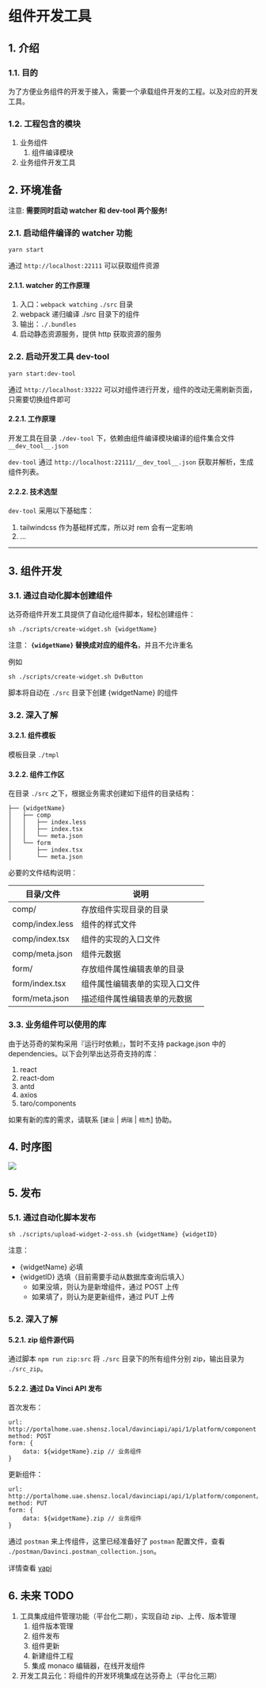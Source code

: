 # 组件开发工具

## 1. 介绍

### 1.1. 目的

为了方便业务组件的开发于接入，需要一个承载组件开发的工程。以及对应的开发工具。

### 1.2. 工程包含的模块

1. 业务组件
   1. 组件编译模块
2. 业务组件开发工具

## 2. 环境准备

注意: **需要同时启动 watcher 和 dev-tool 两个服务!**

### 2.1. 启动组件编译的 watcher 功能

```shell
yarn start
```

通过 `http://localhost:22111` 可以获取组件资源

#### 2.1.1. watcher 的工作原理

1. 入口：`webpack watching` `./src` 目录
2. webpack 递归编译 ./src 目录下的组件
3. 输出：`./.bundles`
4. 启动静态资源服务，提供 http 获取资源的服务

### 2.2. 启动开发工具 dev-tool

```shell
yarn start:dev-tool
```

通过 `http://localhost:33222` 可以对组件进行开发，组件的改动无需刷新页面，只需要切换组件即可

#### 2.2.1. 工作原理

开发工具在目录 `./dev-tool` 下，依赖由组件编译模块编译的组件集合文件 `__dev_tool__.json`

`dev-tool` 通过 `http://localhost:22111/__dev_tool__.json` 获取并解析，生成组件列表。

#### 2.2.2. 技术选型

`dev-tool` 采用以下基础库：

1. tailwindcss 作为基础样式库，所以对 rem 会有一定影响
2. ...

---

## 3. 组件开发

### 3.1. 通过自动化脚本创建组件

达芬奇组件开发工具提供了自动化组件脚本，轻松创建组件：

```shell
sh ./scripts/create-widget.sh {widgetName}
```

注意： **`{widgetName}` 替换成对应的组件名**，并且不允许重名

例如

```shell
sh ./scripts/create-widget.sh DvButton
```

脚本将自动在 `./src` 目录下创建 {widgetName} 的组件

### 3.2. 深入了解

#### 3.2.1. 组件模板

模板目录 `./tmpl`

#### 3.2.2. 组件工作区

在目录 `./src` 之下，根据业务需求创建如下组件的目录结构：

```pre
├── {widgetName}
│   ├── comp
│   │   ├── index.less
│   │   ├── index.tsx
│   │   └── meta.json
│   └── form
│       ├── index.tsx
│       └── meta.json
```

必要的文件结构说明：

| 目录/文件       | 说明                           |
| --------------- | ------------------------------ |
| comp/           | 存放组件实现目录的目录         |
| comp/index.less | 组件的样式文件                 |
| comp/index.tsx  | 组件的实现的入口文件           |
| comp/meta.json  | 组件元数据                     |
| form/           | 存放组件属性编辑表单的目录     |
| form/index.tsx  | 组件属性编辑表单的实现入口文件 |
| form/meta.json  | 描述组件属性编辑表单的元数据   |

### 3.3. 业务组件可以使用的库

由于达芬奇的架构采用『运行时依赖』，暂时不支持 package.json 中的 dependencies。以下会列举出达芬奇支持的库：

1. react
2. react-dom
3. antd
4. axios
5. taro/components

如果有新的库的需求，请联系 [`建业` | `炳瑞` | `相杰`] 协助。

## 4. 时序图

![](./docs/asserts/组件开发工具.jpg)

## 5. 发布

### 5.1. 通过自动化脚本发布

```shell
sh ./scripts/upload-widget-2-oss.sh {widgetName} {widgetID}
```

注意：

- {widgetName} 必填
- {widgetID} 选填（目前需要手动从数据库查询后填入）
  - 如果没填，则认为是新增组件，通过 POST 上传
  - 如果填了，则认为是更新组件，通过 PUT 上传

### 5.2. 深入了解

#### 5.2.1. zip 组件源代码

通过脚本 `npm run zip:src` 将 `./src` 目录下的所有组件分别 zip，输出目录为 `./src_zip`。

#### 5.2.2. 通过 Da Vinci API 发布

首次发布：

```shell
url: http://portalhome.uae.shensz.local/davinciapi/api/1/platform/component
method: POST
form: {
    data: ${widgetName}.zip // 业务组件
}
```

更新组件：

```shell
url: http://portalhome.uae.shensz.local/davinciapi/api/1/platform/component/:id
method: PUT
form: {
    data: ${widgetName}.zip // 业务组件
}
```

通过 `postman` 来上传组件，这里已经准备好了 `postman` 配置文件，查看 `./postman/Davinci.postman_collection.json`。

详情查看 [yapi](http://mock.guorou.local/project/206/interface/api/19017)

## 6. 未来 TODO

1. 工具集成组件管理功能（平台化二期），实现自动 zip、上传、版本管理
   1. 组件版本管理
   2. 组件发布
   3. 组件更新
   4. 新建组件工程
   5. 集成 monaco 编辑器，在线开发组件
2. 开发工具云化：将组件的开发环境集成在达芬奇上（平台化三期）
